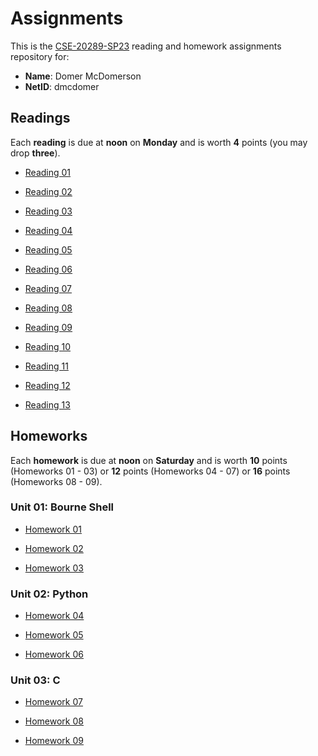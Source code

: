# Assignments

This is the [CSE-20289-SP23] reading and homework assignments repository for:

* **Name**:  Domer McDomerson
* **NetID**: dmcdomer

## Readings

Each **reading** is due at **noon** on **Monday** and is worth **4** points (you may drop **three**).

- [Reading 01](https://www3.nd.edu/~pbui/teaching/cse.20289.sp23/reading01.html)

- [Reading 02](https://www3.nd.edu/~pbui/teaching/cse.20289.sp23/reading02.html)

- [Reading 03](https://www3.nd.edu/~pbui/teaching/cse.20289.sp23/reading03.html)

- [Reading 04](https://www3.nd.edu/~pbui/teaching/cse.20289.sp23/reading04.html)

- [Reading 05](https://www3.nd.edu/~pbui/teaching/cse.20289.sp23/reading05.html)

- [Reading 06](https://www3.nd.edu/~pbui/teaching/cse.20289.sp23/reading06.html)

- [Reading 07](https://www3.nd.edu/~pbui/teaching/cse.20289.sp23/reading07.html)

- [Reading 08](https://www3.nd.edu/~pbui/teaching/cse.20289.sp23/reading08.html)

- [Reading 09](https://www3.nd.edu/~pbui/teaching/cse.20289.sp23/reading09.html)

- [Reading 10](https://www3.nd.edu/~pbui/teaching/cse.20289.sp23/reading10.html)

- [Reading 11](https://www3.nd.edu/~pbui/teaching/cse.20289.sp23/reading11.html)

- [Reading 12](https://www3.nd.edu/~pbui/teaching/cse.20289.sp23/reading12.html)

- [Reading 13](https://www3.nd.edu/~pbui/teaching/cse.20289.sp23/reading13.html)

## Homeworks

Each **homework** is due at **noon** on **Saturday** and is worth **10** points
(Homeworks 01 - 03) or **12** points (Homeworks 04 - 07) or **16** points
(Homeworks 08 - 09).

### Unit 01: Bourne Shell

- [Homework 01](https://www3.nd.edu/~pbui/teaching/cse.20289.sp23/homework01.html)

- [Homework 02](https://www3.nd.edu/~pbui/teaching/cse.20289.sp23/homework02.html)

- [Homework 03](https://www3.nd.edu/~pbui/teaching/cse.20289.sp23/homework03.html)

### Unit 02: Python

- [Homework 04](https://www3.nd.edu/~pbui/teaching/cse.20289.sp23/homework04.html)

- [Homework 05](https://www3.nd.edu/~pbui/teaching/cse.20289.sp23/homework05.html)

- [Homework 06](https://www3.nd.edu/~pbui/teaching/cse.20289.sp23/homework06.html)

### Unit 03: C

- [Homework 07](https://www3.nd.edu/~pbui/teaching/cse.20289.sp23/homework07.html)

- [Homework 08](https://www3.nd.edu/~pbui/teaching/cse.20289.sp23/homework08.html)

- [Homework 09](https://www3.nd.edu/~pbui/teaching/cse.20289.sp23/homework09.html)

[CSE-20289-SP23]:   https://www3.nd.edu/~pbui/teaching/cse.20289.sp23/
